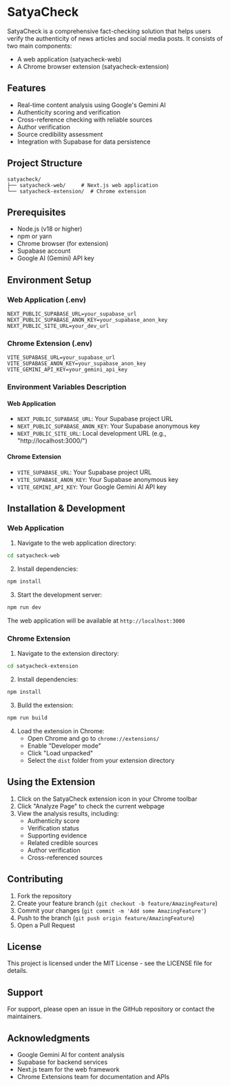# SatyaCheck

SatyaCheck is a comprehensive fact-checking solution that helps users verify the authenticity of news articles and social media posts. It consists of two main components:
- A web application (satyacheck-web)
- A Chrome browser extension (satyacheck-extension)

## Features

- Real-time content analysis using Google's Gemini AI
- Authenticity scoring and verification
- Cross-reference checking with reliable sources
- Author verification
- Source credibility assessment
- Integration with Supabase for data persistence

## Project Structure

```
satyacheck/
├── satyacheck-web/     # Next.js web application
└── satyacheck-extension/  # Chrome extension
```

## Prerequisites

- Node.js (v18 or higher)
- npm or yarn
- Chrome browser (for extension)
- Supabase account
- Google AI (Gemini) API key

## Environment Setup

### Web Application (.env)
```env
NEXT_PUBLIC_SUPABASE_URL=your_supabase_url
NEXT_PUBLIC_SUPABASE_ANON_KEY=your_supabase_anon_key
NEXT_PUBLIC_SITE_URL=your_dev_url
```

### Chrome Extension (.env)
```env
VITE_SUPABASE_URL=your_supabase_url
VITE_SUPABASE_ANON_KEY=your_supabase_anon_key
VITE_GEMINI_API_KEY=your_gemini_api_key
```

### Environment Variables Description

#### Web Application
- `NEXT_PUBLIC_SUPABASE_URL`: Your Supabase project URL
- `NEXT_PUBLIC_SUPABASE_ANON_KEY`: Your Supabase anonymous key
- `NEXT_PUBLIC_SITE_URL`: Local development URL (e.g., "http://localhost:3000/")

#### Chrome Extension
- `VITE_SUPABASE_URL`: Your Supabase project URL
- `VITE_SUPABASE_ANON_KEY`: Your Supabase anonymous key
- `VITE_GEMINI_API_KEY`: Your Google Gemini AI API key

## Installation & Development

### Web Application

1. Navigate to the web application directory:
```bash
cd satyacheck-web
```

2. Install dependencies:
```bash
npm install
```

3. Start the development server:
```bash
npm run dev
```

The web application will be available at `http://localhost:3000`

### Chrome Extension

1. Navigate to the extension directory:
```bash
cd satyacheck-extension
```

2. Install dependencies:
```bash
npm install
```

3. Build the extension:
```bash
npm run build
```

4. Load the extension in Chrome:
   - Open Chrome and go to `chrome://extensions/`
   - Enable "Developer mode"
   - Click "Load unpacked"
   - Select the `dist` folder from your extension directory

## Using the Extension

1. Click on the SatyaCheck extension icon in your Chrome toolbar
2. Click "Analyze Page" to check the current webpage
3. View the analysis results, including:
   - Authenticity score
   - Verification status
   - Supporting evidence
   - Related credible sources
   - Author verification
   - Cross-referenced sources

## Contributing

1. Fork the repository
2. Create your feature branch (`git checkout -b feature/AmazingFeature`)
3. Commit your changes (`git commit -m 'Add some AmazingFeature'`)
4. Push to the branch (`git push origin feature/AmazingFeature`)
5. Open a Pull Request

## License

This project is licensed under the MIT License - see the LICENSE file for details.

## Support

For support, please open an issue in the GitHub repository or contact the maintainers.

## Acknowledgments

- Google Gemini AI for content analysis
- Supabase for backend services
- Next.js team for the web framework
- Chrome Extensions team for documentation and APIs
